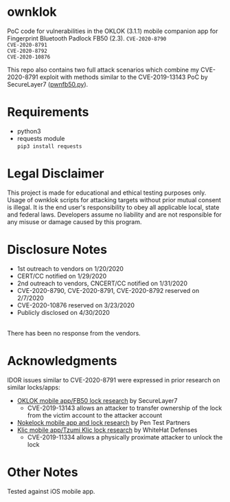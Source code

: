 # ownklok
PoC code for vulnerabilities in the OKLOK (3.1.1) mobile companion app for Fingerprint Bluetooth Padlock FB50 (2.3). 
```CVE-2020-8790``` <br/>
```CVE-2020-8791``` <br/>
```CVE-2020-8792``` <br/>
```CVE-2020-10876```

This repo also contains two full attack scenarios which combine my CVE-2020-8791 exploit with methods similar to the CVE-2019-13143 PoC by SecureLayer7 ([pwnfb50.py](https://github.com/securelayer7/pwnfb50/blob/master/pwnfb50.py)).

# Requirements
- python3 <br/>
- requests module <br/>
```pip3 install requests```

# Legal Disclaimer
This project is made for educational and ethical testing purposes only. Usage of ownklok scripts for attacking targets without prior mutual consent is illegal. It is the end user's responsibility to obey all applicable local, state and federal laws. Developers assume no liability and are not responsible for any misuse or damage caused by this program.

# Disclosure Notes
- 1st outreach to vendors on 1/20/2020 <br/>
- CERT/CC notified on 1/29/2020 <br/>
- 2nd outreach to vendors, CNCERT/CC notified on 1/31/2020 <br/>
- CVE-2020-8790, CVE-2020-8791, CVE-2020-8792 reserved on 2/7/2020 <br/>
- CVE-2020-10876 reserved on 3/23/2020 <br/>
- Publicly disclosed on 4/30/2020 <br/>
<br/>
There has been no response from the vendors.

# Acknowledgments
IDOR issues similar to CVE-2020-8791 were expressed in prior research on similar locks/apps:
- [OKLOK mobile app/FB50 lock research](https://blog.securelayer7.net/fb50-smart-lock-vulnerability-disclosure/) by SecureLayer7 
    - CVE-2019-13143 allows an attacker to transfer ownership of the lock from the victim account to the attacker account
- [Nokelock mobile app and lock research](https://www.pentestpartners.com/security-blog/pwning-the-nokelock-api/) by Pen Test Partners
- [Klic mobile app/Tzumi Klic lock research](https://github.com/whitehatdefenses/KlicUnLock) by WhiteHat Defenses
    - CVE-2019-11334 allows a physically proximate attacker to unlock the lock
    
# Other Notes
Tested against iOS mobile app.
